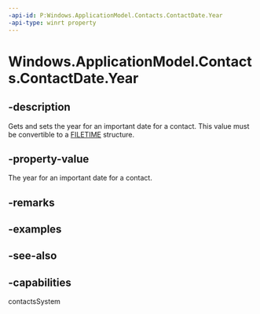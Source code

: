 ```yaml
---
-api-id: P:Windows.ApplicationModel.Contacts.ContactDate.Year
-api-type: winrt property
---
```


<!-- Property syntax
public Windows.Foundation.IReference<int> Year { get;  set; }
-->

# Windows.ApplicationModel.Contacts.ContactDate.Year

## -description
Gets and sets the year for an important date for a contact. This value must be convertible to a [FILETIME](https://msdn.microsoft.com/library/windows/desktop/ms724284(v=vs.85).aspx) structure.

## -property-value
The year for an important date for a contact.

## -remarks

## -examples

## -see-also

## -capabilities
contactsSystem
